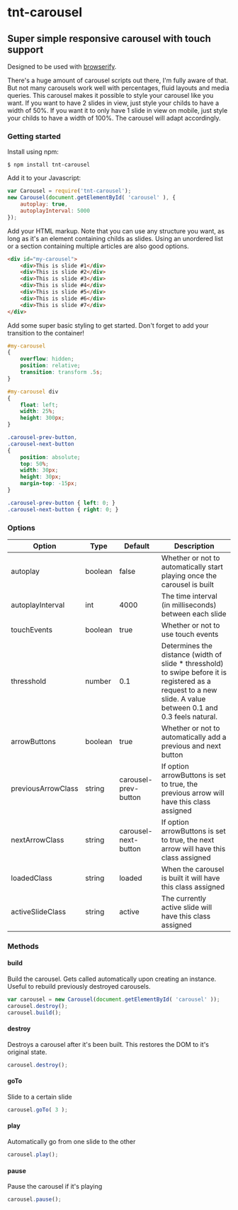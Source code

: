 # tnt-carousel
## Super simple responsive carousel with touch support

Designed to be used with [browserify](http://www.browserify.org).

There's a huge amount of carousel scripts out there, I'm fully aware of that. But not many carousels work well with percentages, fluid layouts and media queries.
This carousel makes it possible to style your carousel like you want. If you want to have 2 slides in view, just style your childs to have a width of 50%.
If you want it to only have 1 slide in view on mobile, just style your childs to have a width of 100%. The carousel will adapt accordingly.

### Getting started

Install using npm:

```ssh
$ npm install tnt-carousel
```

Add it to your Javascript:
```javascript
var Carousel = require('tnt-carousel');
new Carousel(document.getElementById( 'carousel' ), {
	autoplay: true,
	autoplayInterval: 5000
});
```

Add your HTML markup. Note that you can use any structure you want, as long as it's an element containing childs as slides.
Using an unordered list or a section containing multiple articles are also good options.
```html
<div id="my-carousel">
	<div>This is slide #1</div>
	<div>This is slide #2</div>
	<div>This is slide #3</div>
	<div>This is slide #4</div>
	<div>This is slide #5</div>
	<div>This is slide #6</div>
	<div>This is slide #7</div>
</div>
```

Add some super basic styling to get started. Don't forget to add your transition to the container!
```css
#my-carousel
{
	overflow: hidden;
	position: relative;
	transition: transform .5s;
}

#my-carousel div
{
	float: left;
	width: 25%;
	height: 300px;
}

.carousel-prev-button,
.carousel-next-button
{
	position: absolute;
	top: 50%;
	width: 30px;
	height: 30px;
	margin-top: -15px;
}

.carousel-prev-button { left: 0; }
.carousel-next-button { right: 0; }
```

### Options

Option | Type | Default | Description
------ | ---- | ------- | -----------
autoplay | boolean | false | Whether or not to automatically start playing once the carousel is built
autoplayInterval | int | 4000 | The time interval (in milliseconds) between each slide
touchEvents | boolean | true | Whether or not to use touch events
thresshold | number | 0.1 | Determines the distance (width of slide * thresshold) to swipe before it is registered as a request to a new slide. A value between 0.1 and 0.3 feels natural.
arrowButtons | boolean | true | Whether or not to automatically add a previous and next button
previousArrowClass | string | carousel-prev-button | If option arrowButtons is set to true, the previous arrow will have this class assigned
nextArrowClass | string | carousel-next-button | If option arrowButtons is set to true, the next arrow will have this class assigned
loadedClass | string | loaded | When the carousel is built it will have this class assigned
activeSlideClass | string | active | The currently active slide will have this class assigned

### Methods

#### build

Build the carousel. Gets called automatically upon creating an instance. Useful to rebuild previously destroyed carousels.

```javascript
var carousel = new Carousel(document.getElementById( 'carousel' ));
carousel.destroy();
carousel.build();
```

#### destroy

Destroys a carousel after it's been built. This restores the DOM to it's original state.

```javascript
carousel.destroy();
```

#### goTo

Slide to a certain slide

```javascript
carousel.goTo( 3 );
```

#### play

Automatically go from one slide to the other

```javascript
carousel.play();
```

#### pause

Pause the carousel if it's playing

```javascript
carousel.pause();
```
